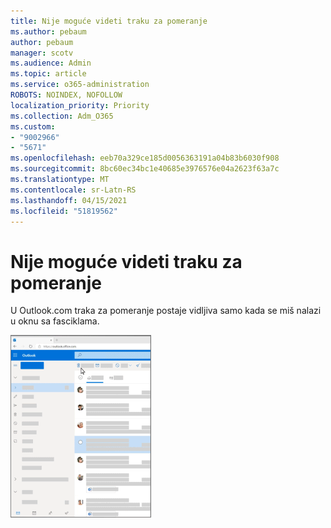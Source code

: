 ```yaml
---
title: Nije moguće videti traku za pomeranje
ms.author: pebaum
author: pebaum
manager: scotv
ms.audience: Admin
ms.topic: article
ms.service: o365-administration
ROBOTS: NOINDEX, NOFOLLOW
localization_priority: Priority
ms.collection: Adm_O365
ms.custom:
- "9002966"
- "5671"
ms.openlocfilehash: eeb70a329ce185d0056363191a04b83b6030f908
ms.sourcegitcommit: 8bc60ec34bc1e40685e3976576e04a2623f63a7c
ms.translationtype: MT
ms.contentlocale: sr-Latn-RS
ms.lasthandoff: 04/15/2021
ms.locfileid: "51819562"
---
```

# <a name="cannot-see-the-scroll-bar"></a>Nije moguće videti traku za pomeranje

U Outlook.com traka za pomeranje postaje vidljiva samo kada se miš nalazi u oknu sa fasciklama.

![Traka za pomeranje prijemnog sandučeta preko miša](media/16353_mouse_over_inbox_scrollbar-225x292.gif)
